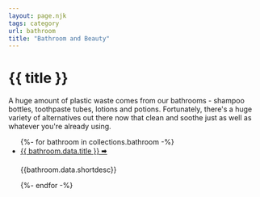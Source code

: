 ```yaml
---
layout: page.njk
tags: category
url: bathroom
title: "Bathroom and Beauty"
---
```



# {{ title }}

<p>A huge amount of plastic waste comes from our bathrooms - shampoo bottles, toothpaste tubes, lotions and potions. Fortunately, there's a huge variety of alternatives out there now that clean and soothe just as well as whatever you're already using.</p>
<ul class="listings">
{%- for bathroom in collections.bathroom -%}
  <li><a href="{{ bathroom.data.url }}">{{ bathroom.data.title }} 🠮</a>
  	<p>{{bathroom.data.shortdesc}}</p></li>
{%- endfor -%}
</ul>
